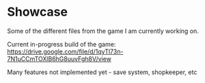 # Showcase
Some of the different files from the game I am currently working on.

Current in-progress build of the game: 
https://drive.google.com/file/d/1qyTl73n-7N1uCCmTOXlB6hG8uuvFgh8V/view 

Many features not implemented yet - save system, shopkeeper, etc
